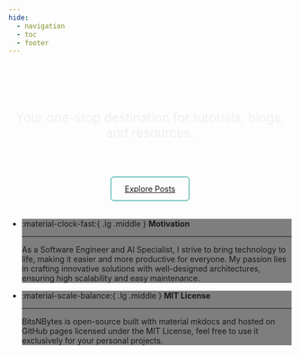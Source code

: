 ```yaml
---
hide:
  - navigation
  - toc
  - footer
---
```


<style>
body {
    background: url('assets/home-bg.jpg') no-repeat center center fixed;
    background-size: cover;
}

header,
.md-tabs {
    background-color: hsla(174, 100%, 29%, 0.422) !important;
}

.md-header__source {
    display: none;
}

.hero {
    margin-bottom: 2rem;
    border-radius: 8px;
    color: white;
    text-align: center;
}

.hero h1 {
    text-align: center;
}

.hero p {
    color: #e2e4e98f;
    font-size: 1.4rem;
    text-align: center;
    margin-bottom: 1rem;
}

.hero p.home-quote {
    font-size: 0.9rem;
    margin-bottom: 2rem;
    color: white;
}

.hero .button {
    display: inline-block;
    padding: 0.75rem 1.5rem;
    border-radius: 5px;
    border: 1px solid #009485;
    transition: background-color 0.3s, color 0.3s;
}

.hero .button:hover {
    background-color: #009485;
    color: white !important;
    transition: background-color 0.3s, color 0.3s;
}

.home-grid {
    grid-gap: 2.4rem !important;
}

.home-grid li {
    background: rgba(0, 0, 0, 0.5);
}
</style>

<div class="hero">
    <h1>💡 Welcome to my website!</h1>
    <p>Your one-stop destination for tutorials, blogs, and resources.</p>
    <p class="home-quote">
        <i class="fa-solid fa-quote-left"></i> <i>It's all about learning not competition</i> <i class="fa-solid fa-quote-right"></i>
    </p>
    <a href="/mysite/coding/python" class="button primary">Explore Posts</a>
</div>

<div class="grid cards home-grid" markdown>

-   :material-clock-fast:{ .lg .middle } __Motivation__

    ---

    As a Software Engineer and AI Specialist, I strive to bring technology to life, making it easier and more productive for everyone. My passion lies in crafting innovative solutions with well-designed architectures, ensuring high scalability and easy maintenance.

-   :material-scale-balance:{ .lg .middle } __MIT License__

    ---

    BitsNBytes is open-source built with material mkdocs and hosted on GitHub pages licensed under the MIT License, feel free to use it exclusively for your personal projects.

</div>
